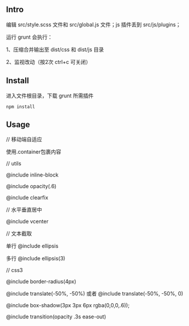 ## Intro

编辑 src/style.scss 文件和 src/global.js 文件；js 插件丢到 src/js/plugins；

运行 grunt 会执行：

1、压缩合并输出至 dist/css 和 dist/js 目录

2、监视改动（按2次 ctrl+c 可关闭）

## Install

进入文件根目录，下载 grunt 所需插件

	npm install

## Usage

// 移动端自适应

使用.container包裹内容

// utils

@include inline-block

@include opacity(.6)

@include clearfix

// 水平垂直居中

@include vcenter

// 文本截取

单行 @include ellipsis

多行 @include ellipsis(3)

// css3

@include border-radius(4px)

@include translate(-50%, -50%) 或者 @include translate(-50%, -50%, 0)

@include box-shadow(3px 3px 6px rgba(0,0,0,.6));

@include transition(opacity .3s ease-out)
